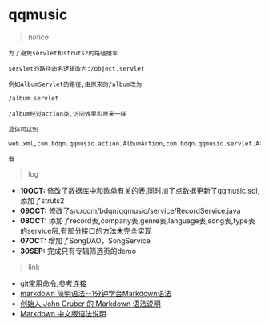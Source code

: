 # qqmusic
> notice
	
	为了避免servlet和struts2的路径撞车  
	
	servlet的路径命名逻辑改为:/object.servlet 
	
	例如AlbumServlet的路径,由原来的/album改为 
	
	/album.servlet 
	
	/album经过action类,访问效果和原来一样
	
	具体可以到
	
	web.xml,com.bdqn.qqmusic.action.AlbumAction,com.bdqn.qqmusic.servlet.AlbumServlet
	
	看 


> log
- **10OCT:** 修改了数据库中和歌单有关的表,同时加了点数据更新了qqmusic.sql,添加了struts2
- **09OCT:** 修改了src/com/bdqn/qqmusic/service/RecordService.java
- **08OCT:** 添加了record表,company表,genre表,language表,song表,type表的service层,有部分接口的方法未完全实现
- **07OCT:** 增加了SongDAO，SongService 
- **30SEP:** 完成只有专辑筛选页的demo

> link

* [git常用命令,参考连接](http://note.youdao.com/noteshare?id=111d5965973fa168dd97c1e09fdc7ec4)
* [markdown 简明语法--1分钟学会Markdown语法](http://lutaf.com/markdown-simple-usage.htm)
* [创始人 John Gruber 的 Markdown 语法说明](http://daringfireball.net/projects/markdown/syntax)
* [Markdown 中文版语法说明](http://wowubuntu.com/markdown/#list)


